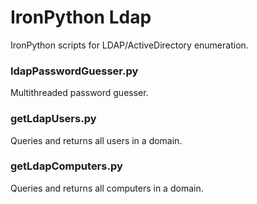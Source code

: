 # IronPython Ldap
IronPython scripts for LDAP/ActiveDirectory enumeration.

### ldapPasswordGuesser.py
Multithreaded password guesser.

### getLdapUsers.py
Queries and returns all users in a domain.

### getLdapComputers.py
Queries and returns all computers in a domain.
